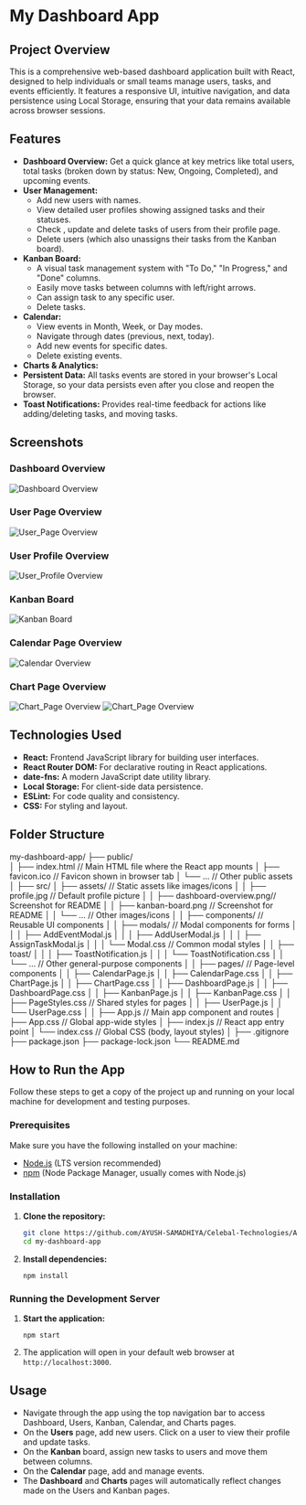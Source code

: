 # My Dashboard App

## Project Overview

This is a comprehensive web-based dashboard application built with React, designed to help individuals or small teams manage users, tasks, and events efficiently. It features a responsive UI, intuitive navigation, and data persistence using Local Storage, ensuring that your data remains available across browser sessions.

## Features

* **Dashboard Overview:** Get a quick glance at key metrics like total users, total tasks (broken down by status: New, Ongoing, Completed), and upcoming events.
* **User Management:**
    * Add new users with names.
    * View detailed user profiles showing assigned tasks and their statuses.
    * Check , update and delete tasks of users from their profile page.
    * Delete users (which also unassigns their tasks from the Kanban board).
* **Kanban Board:**
    * A visual task management system with "To Do," "In Progress," and "Done" columns.
    * Easily move tasks between columns with left/right arrows.
    * Can assign task to any specific user.
    * Delete tasks.
* **Calendar:**
    * View events in Month, Week, or Day modes.
    * Navigate through dates (previous, next, today).
    * Add new events for specific dates.
    * Delete existing events.
* **Charts & Analytics:**
* **Persistent Data:** All tasks events are stored in your browser's Local Storage, so your data persists even after you close and reopen the browser.
* **Toast Notifications:** Provides real-time feedback for actions like adding/deleting tasks, and moving tasks.

## Screenshots

### Dashboard Overview
![Dashboard Overview](./Screenshots/1.png)

### User Page Overview
![User_Page Overview](./Screenshots/2.png)

### User Profile Overview
![User_Profile Overview](./Screenshots/3.png)

### Kanban Board
![Kanban Board](./Screenshots/4.png)

### Calendar Page Overview
![Calendar Overview](./Screenshots/5.png)

### Chart Page Overview
![Chart_Page Overview](./Screenshots/6.png)
![Chart_Page Overview](./Screenshots/7.png)





## Technologies Used

* **React:** Frontend JavaScript library for building user interfaces.
* **React Router DOM:** For declarative routing in React applications.
* **date-fns:** A modern JavaScript date utility library.
* **Local Storage:** For client-side data persistence.
* **ESLint:** For code quality and consistency.
* **CSS:** For styling and layout.



## Folder Structure
my-dashboard-app/
├── public/                         
│   ├── index.html                 // Main HTML file where the React app mounts
│   ├── favicon.ico                // Favicon shown in browser tab
│   └── ...                        // Other public assets
│
├── src/
│   ├── assets/                    // Static assets like images/icons
│   │   ├── profile.jpg            // Default profile picture
│   │   ├── dashboard-overview.png// Screenshot for README
│   │   ├── kanban-board.png      // Screenshot for README
│   │   └── ...                   // Other images/icons
│
│   ├── components/                // Reusable UI components
│   │   ├── modals/               // Modal components for forms
│   │   │   ├── AddEventModal.js
│   │   │   ├── AddUserModal.js
│   │   │   ├── AssignTaskModal.js
│   │   │   └── Modal.css         // Common modal styles
│   │   ├── toast/
│   │   │   ├── ToastNotification.js
│   │   │   └── ToastNotification.css
│   │   └── ...                   // Other general-purpose components
│
│   ├── pages/                     // Page-level components
│   │   ├── CalendarPage.js
│   │   ├── CalendarPage.css
│   │   ├── ChartPage.js
│   │   ├── ChartPage.css
│   │   ├── DashboardPage.js
│   │   ├── DashboardPage.css
│   │   ├── KanbanPage.js
│   │   ├── KanbanPage.css
│   │   ├── PageStyles.css        // Shared styles for pages
│   │   ├── UserPage.js
│   │   └── UserPage.css
│
│   ├── App.js                     // Main app component and routes
│   ├── App.css                    // Global app-wide styles
│   ├── index.js                   // React app entry point
│   └── index.css                  // Global CSS (body, layout styles)
│
├── .gitignore
├── package.json
├── package-lock.json
└── README.md



## How to Run the App

Follow these steps to get a copy of the project up and running on your local machine for development and testing purposes.

### Prerequisites

Make sure you have the following installed on your machine:

* [Node.js](https://nodejs.org/en/) (LTS version recommended)
* [npm](https://www.npmjs.com/) (Node Package Manager, usually comes with Node.js) 
### Installation

1.  **Clone the repository:**
    ```bash
    git clone https://github.com/AYUSH-SAMADHIYA/Celebal-Technologies/Assi-3/my-dashboard-app
    cd my-dashboard-app
    ```

2.  **Install dependencies:**
    ```
    npm install
    ```

### Running the Development Server

1.  **Start the application:**
  
    ```
    npm start
    ```
2.  The application will open in your default web browser at `http://localhost:3000`.


## Usage

* Navigate through the app using the top navigation bar to access Dashboard, Users, Kanban, Calendar, and Charts pages.
* On the **Users** page, add new users. Click on a user to view their profile and update tasks.
* On the **Kanban** board, assign new tasks to users and move them between columns.
* On the **Calendar** page, add and manage events.
* The **Dashboard** and **Charts** pages will automatically reflect changes made on the Users and Kanban pages.
